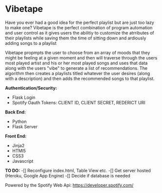 # Vibetape

Have you ever had a good idea for the perfect playlist but are just too lazy to make one? Vibetape is the perfect combination of program automation and user control as it gives users the abilitiy to customize the atrributes of their playlists while saving them the time of sitting down and ardiously adding songs to a playlist

Vibetape propmpts the user to choose from an array of moods that they might be feeling at a given moment and then will traverse through the users most played artist and his or her most played songs and uses that data along with the users "vibe" to generate a list of recommendations. The algorithm then creates a playlists titled whatever the user desires (along with a description) and then adds the recommended songs to that playlist.

**Authentication/Security:**
  - Flask Login
  - Spotify Oauth Tokens: CLIENT ID, CLIENT SECRET, REDERICT URI

**Back End:**
  - Python
  - Flask Server

**Front End:**
  - Jinja2
  - HTMl5
  - CSS3
  - Javascript
  
**TO DO:**
  -[] Reconfigure index.html, Table View etc.
  -[] Get server hosted (Heroku, Google App Engine)
  -[] Decide if database is needed

Powered by the Spotify Web Api: https://developer.spotify.com/
